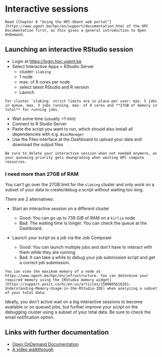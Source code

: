 # Interactive sessions

```{important}
Read [Chapter 8 "Using the HPC-UGent web portal"](https://www.ugent.be/hpc/en/support/documentation.htm) of the HPC Documentation first, as this gives a general introduction to Open OnDemand.
```

## Launching an interactive RStudio session

- Login at https://login.hpc.ugent.be
- Select Interactive Apps > RStudio Server
    - cluster: `slaking`
    - 1 node
    - max. of 8 cores per node
    - select latest RStudio and R version
    - Launch

```{note}
For cluster `slaking` strict limits are in place per user: max. 5 jobs in queue, max. 3 jobs running, max. of 8 cores and **27GB of memory in total** for running jobs.
```

- Wait some time (usually <1 min)
- Connect to R Studio Server
- Paste the script you want to run, which should also install all dependencies with e.g. `BiocManager`
- Use the Files interface at the Dashboard to upload your data and download the output files

```{warning}
Be sure to delete your interactive session when not needed anymore, as your queueing priority gets downgrading when wasting HPC compute resources.
```

### I need more than 27GB of RAM
You can't go over the 27GB limit for the `slaking` cluster and only work on a subset of your data to create/debug a script without waiting too long.

There are 2 alternatives:

- Start an interactive session on a different cluster
    - Good: You can go up to 738 GiB of RAM on a `kirlia` node
    - Bad: The waiting time is longer. You can check the queue at the Dashboard.

- Launch your script as a job via the Job Composer
    - Good: You can launch multiple jobs and don't have to interact with them while they are running
    - Bad: It can take a while to debug your job submission script and get a correct job submission.

```{note}
You can view the maximum memory of a node at https://www.ugent.be/hpc/en/infrastructure. You can determine your required memory using the [RStudio memory widget](https://support.posit.co/hc/en-us/articles/1500005616261-Understanding-Memory-Usage-in-the-RStudio-IDE) when analyzing a subset of your total data.
```

Ideally, you don't active wait on a big interactive sessions to become available or on queued jobs, but further improve your script on the debugging cluster using a subset of your total data. Be sure to check the email notification option.


## Links with further documentation
- [Open OnDemand Documentation](https://osc.github.io/ood-documentation/master/)
- [A video walkthrough](https://www.youtube.com/watch?v=4-w-4wjlnPk)